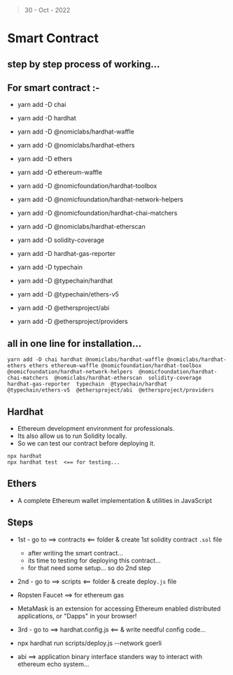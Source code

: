 > 30 - Oct - 2022

# Smart Contract 

## step by step process of working...

## For smart contract :-

* yarn add -D chai
* yarn add -D hardhat
* yarn add -D @nomiclabs/hardhat-waffle
* yarn add -D @nomiclabs/hardhat-ethers
* yarn add -D ethers
* yarn add -D ethereum-waffle

* yarn add -D @nomicfoundation/hardhat-toolbox
* yarn add -D @nomicfoundation/hardhat-network-helpers 
* yarn add -D @nomicfoundation/hardhat-chai-matchers 
* yarn add -D @nomiclabs/hardhat-etherscan 
* yarn add -D solidity-coverage 
* yarn add -D hardhat-gas-reporter 
* yarn add -D typechain 
* yarn add -D @typechain/hardhat 
* yarn add -D @typechain/ethers-v5 
* yarn add -D @ethersproject/abi 
* yarn add -D @ethersproject/providers

## all in one line for installation...
```
yarn add -D chai hardhat @nomiclabs/hardhat-waffle @nomiclabs/hardhat-ethers ethers ethereum-waffle @nomicfoundation/hardhat-toolbox @nomicfoundation/hardhat-network-helpers  @nomicfoundation/hardhat-chai-matchers  @nomiclabs/hardhat-etherscan  solidity-coverage  hardhat-gas-reporter  typechain  @typechain/hardhat  @typechain/ethers-v5  @ethersproject/abi  @ethersproject/providers 
```

## Hardhat 

* Ethereum development environment for professionals.
* Its also allow us to run Solidity locally. 
* So we can test our contract before deploying it.

```
npx hardhat
npx hardhat test  <== for testing...
```

## Ethers

* A complete Ethereum wallet implementation & utilities in JavaScript

## Steps

* 1st - go to ==> contracts <== folder & create 1st solidity contract `.sol` file
    * after writing the smart contract...
    * its time to testing for deploying this contract... 
    * for that need some setup... so do 2nd step

* 2nd - go to ==> scripts <== folder & create deploy`.js` file

* Ropsten Faucet ==> for ethereum gas
* MetaMask is an extension for accessing Ethereum enabled distributed applications, or "Dapps" in your browser!

* 3rd - go to ==> hardhat.config.js <== & write needful config code... 


* npx hardhat run scripts/deploy.js --network goerli

* abi ==> application binary interface
standers way to interact with ethereum echo system...


<!-- 
Compiled 2 Solidity files successfully
Transactions address:  0xcf48CD062D09A002dcCb670E01beb4E99cF80884 
use this address to our client side applications...
-->